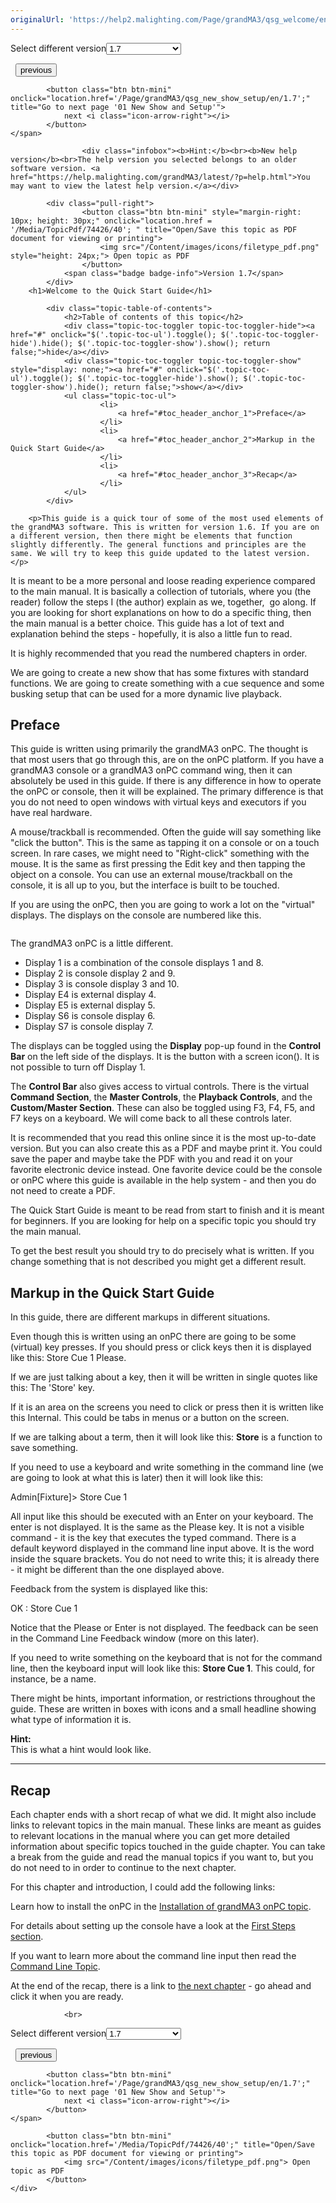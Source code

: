 ```yaml
---
originalUrl: 'https://help2.malighting.com/Page/grandMA3/qsg_welcome/en/1.7'
---
```


<div class="topic-navigation">

<div class="pull-right">
	<span class="pull-left">


<div class="pull-left">
<form action="/Topic/SetCurrentVersionNumber" class="form-inline" id="frmTagSelector" method="post">	<span class="form-mini">
		<div class="input-prepend"><span class="add-on">Select different version</span><select autocomplete="off" id="versionNumberId" name="versionNumberId" onchange="$(this).closest('#frmTagSelector').submit();" style="width: 120px;"><option value="">- latest -</option>
<option value="10">1.0</option>
<option value="32">1.1</option>
<option value="35">1.2</option>
<option value="36">1.3</option>
<option value="37">1.4</option>
<option value="38">1.5</option>
<option value="39">1.6</option>
<option selected="selected" value="40">1.7</option>
<option value="42">1.8</option>
<option value="43">1.9</option>
<option value="44">2.0</option>
</select></div>
		<input data-val="true" data-val-number="The field Int32 must be a number." data-val-required="The Int32 field is required." id="ProductId" name="ProductId" type="hidden" value="25">
		<input id="CurrentGuid" name="CurrentGuid" type="hidden" value="01288fca-4495-459d-8a75-984ed5f5d6ae">
	</span>
</form></div>&nbsp;	</span>
	<span class="pull-right" style="white-space: nowrap;">
			<button class="btn btn-mini" onclick="location.href='/Page/grandMA3/grandMA3_Quick_Start_Guide/en/1.7'; " title="Go to previous page 'grandMA3 Quick Start Guide'">
				<i class="icon-arrow-left"></i> previous
			</button>

			<button class="btn btn-mini" onclick="location.href='/Page/grandMA3/qsg_new_show_setup/en/1.7';" title="Go to next page '01 New Show and Setup'">
				next <i class="icon-arrow-right"></i> 
			</button>
	</span>
</div>
<div class="clear-fix" style="margin-bottom: 10px"></div>
</div>

					<div class="infobox"><b>Hint:</b><br><b>New help version</b><br>The help version you selected belongs to an older software version. <a href="https://help.malighting.com/grandMA3/latest/?p=help.html">You may want to view the latest help version.</a></div>

			<div class="pull-right">
					<button class="btn btn-mini" style="margin-right: 10px; height: 30px;" onclick="location.href = '/Media/TopicPdf/74426/40'; " title="Open/Save this topic as PDF document for viewing or printing">
						<img src="/Content/images/icons/filetype_pdf.png" style="height: 24px;"> Open topic as PDF
					</button>
				<span class="badge badge-info">Version 1.7</span>
			</div>
		<h1>Welcome to the Quick Start Guide</h1>

			<div class="topic-table-of-contents">
				<h2>Table of contents of this topic</h2>
				<div class="topic-toc-toggler topic-toc-toggler-hide"><a href="#" onclick="$('.topic-toc-ul').toggle(); $('.topic-toc-toggler-hide').hide(); $('.topic-toc-toggler-show').show(); return false;">hide</a></div>
				<div class="topic-toc-toggler topic-toc-toggler-show" style="display: none;"><a href="#" onclick="$('.topic-toc-ul').toggle(); $('.topic-toc-toggler-hide').show(); $('.topic-toc-toggler-show').hide(); return false;">show</a></div>
				<ul class="topic-toc-ul">
						<li>
							<a href="#toc_header_anchor_1">Preface</a>
						</li>
						<li>
							<a href="#toc_header_anchor_2">Markup in the Quick Start Guide</a>
						</li>
						<li>
							<a href="#toc_header_anchor_3">Recap</a>
						</li>
				</ul>
			</div>

		<p>This guide is a quick tour of some of the most used elements of the grandMA3 software. This is written for version 1.6. If you are on a different version, then there might be elements that function slightly differently. The general functions and principles are the same. We will try to keep this guide updated to the latest version.</p>

<p>It is meant to be a more personal and loose reading experience compared to the main manual. It is basically a collection of tutorials, where you (the reader) follow the steps I (the author) explain as we, together,&nbsp; go along. If you are looking for short explanations on how to do a specific thing, then the main manual is a better choice. This guide has a lot of text and explanation behind the steps - hopefully, it is also a little fun to read.</p>

<p>It is highly recommended that you read the numbered chapters in order.</p>

<p>We are going to create a new show that has some fixtures with standard functions. We are going to create something with a cue sequence and some busking setup that can be used for a more dynamic live playback.</p>

<a name="toc_header_anchor_1" id="toc_header_anchor_1" class="topic-toc-item"></a><h2>Preface</h2>

<p>This guide is written using primarily the grandMA3 onPC. The thought is that most users that go through this, are on the onPC platform. If you have a grandMA3 console or a grandMA3 onPC command wing, then it can absolutely be used in this guide. If there is any difference in how to operate the onPC or console, then it will be explained. The primary difference is that you do not need to open windows with virtual keys and executors if you have real hardware.</p>

<p>A mouse/trackball is recommended. Often the guide will say something like "click the button". This is the same as tapping it on a console or on a touch screen. In rare cases, we might need to "Right-click" something with the mouse. It is the same as first pressing the&nbsp;<span class="hardkey">Edit</span>&nbsp;key and then tapping the object on a console. You can use an external mouse/trackball on the console, it is all up to you, but the interface is built to be touched.</p>

<p>If you are using the onPC, then you are going to work a lot on the "virtual" displays. The displays on the console are numbered like this.</p>

<p><img alt="" src="/Media/Image/img_screen_order_FS_1.png"></p>

<p>The grandMA3 onPC is a little different.</p>

<ul>
	<li>Display 1 is a combination of the console displays 1 and 8.</li>
	<li>Display 2 is console display 2 and 9.</li>
	<li>Display 3 is console display 3 and 10.</li>
	<li>Display E4 is external display 4.</li>
	<li>Display E5 is external display 5.</li>
	<li>Display S6 is console display 6.</li>
	<li>Display S7 is console display 7.</li>
</ul>

<p>The displays can be toggled using the <strong>Display</strong> pop-up found in the <strong>Control Bar</strong> on the left side of the displays. It is the button with a screen icon(<img alt="" src="/Media/Image/icon_monitor_24_v1-0_1.png">). It is not possible to turn off Display 1.</p>

<p>The <strong>Control Bar</strong> also gives access to virtual controls. There is the virtual <strong>Command Section</strong>, the <strong>Master Controls</strong>, the <strong>Playback Controls</strong>, and the <strong>Custom/Master Section</strong>. These can also be toggled using F3, F4, F5, and F7 keys on a keyboard. We will come back to all these controls later.</p>

<p>It is recommended that you read this online since it is the most up-to-date version. But you can also create this as a PDF and maybe print it. You could save the paper and maybe take the PDF with you and read it on your favorite electronic device instead. One favorite device could be the console or onPC where this guide is available in the help system - and then you do not need to create a PDF.</p>

<p>The Quick Start Guide is meant to be read from start to finish and it is meant for beginners. If you are looking for help on a specific topic you should try the main manual.</p>

<p>To get the best result you should try to do precisely what is written. If you change something that is not described you might get a different result.</p>

<a name="toc_header_anchor_2" id="toc_header_anchor_2" class="topic-toc-item"></a><h2>Markup in the Quick Start Guide</h2>

<p>In this guide, there are different markups in different situations.</p>

<p>Even&nbsp;though this is written using an onPC there are going to be some (virtual) key presses. If you should press or click keys then it is displayed like this:&nbsp;<span class="hardkey">Store</span>&nbsp;<span class="hardkey">Cue</span>&nbsp;<span class="hardkey">1</span>&nbsp;<span class="hardkey">Please</span>.</p>

<p>If we are just talking about a key, then it will be written in single quotes like this: The 'Store' key.</p>

<p>If it is an area on the screens you need to click or press then it is written like this&nbsp;<span class="softkey">Internal</span>. This could be tabs in menus or a button on the screen.</p>

<p>If we are talking about a term, then it will look like this:&nbsp;<strong>Store</strong>&nbsp;is a function to save something.&nbsp;</p>

<p>If you need to use a keyboard and write something in the command line (we are going to look at what this is later) then it will look like this:</p>

<div class="cl_input">Admin[Fixture]&gt; Store Cue 1</div>

<p>All input like this should be executed with an Enter on your keyboard. The enter is not displayed. It is the same as the&nbsp;<span class="hardkey">Please</span>&nbsp;key. It is not a visible command - it is the key that executes the typed command. There is a default keyword displayed in the command line input above. It is the word inside the square brackets. You do not need to write this; it is already there - it might be different than the one displayed above.</p>

<p>Feedback from the system is displayed like this:</p>

<div class="cl_response">OK : Store Cue 1</div>

<p>Notice that the Please or Enter is not displayed. The feedback can be seen in the Command Line Feedback window (more on this later).</p>

<p>If you need to write something on the keyboard that is not for the command line, then the keyboard input will look like this: <span class="syntax"><strong>Store Cue 1</strong></span>. This could, for instance, be a name.</p>

<p>There might be hints, important information, or restrictions throughout the guide. These are written in boxes with icons and a small headline showing what type of information it is.</p>

<div class="tip"><strong>Hint:</strong><br>
This is what a hint would look like.</div>

<hr>
<a name="toc_header_anchor_3" id="toc_header_anchor_3" class="topic-toc-item"></a><h2>Recap</h2>

<p>Each chapter ends with a short recap of what we did. It might also include links to relevant topics in the main manual. These links are meant as guides to relevant locations in the manual where you can get more detailed information about specific topics touched in the guide chapter. You can take a break from the guide and read the manual topics if you want to, but you do not need to in order to continue to the next chapter.</p>

<p>For this chapter and introduction, I could add the following links:</p>

<p>Learn how to install the onPC in the <a href="/Topic/d5a8e0a9-4f66-4a23-bde9-44333928ee17">Installation of grandMA3 onPC topic</a>.</p>

<p>For details about setting up the console have a look at the <a href="/Topic/a6bf9abd-2f1b-47f8-bd7e-c7348d54df83">First Steps section</a>.</p>

<p>If you want to learn more about the command line input then read the <a href="/Topic/05074e55-1338-4389-8030-6bf295496e7a">Command Line Topic</a>.</p>

<p>At the end of the recap, there is a link to <a href="/Topic/3e99ee4a-f736-47d3-b30e-b3f765ac309c">the next chapter</a> - go ahead and click it when you are ready.</p>


				<br>
<div class="topic-navigation">

<div class="pull-right">
	<span class="pull-left">


<div class="pull-left">
<form action="/Topic/SetCurrentVersionNumber" class="form-inline" id="frmTagSelector" method="post">	<span class="form-mini">
		<div class="input-prepend"><span class="add-on">Select different version</span><select autocomplete="off" id="versionNumberId" name="versionNumberId" onchange="$(this).closest('#frmTagSelector').submit();" style="width: 120px;"><option value="">- latest -</option>
<option value="10">1.0</option>
<option value="32">1.1</option>
<option value="35">1.2</option>
<option value="36">1.3</option>
<option value="37">1.4</option>
<option value="38">1.5</option>
<option value="39">1.6</option>
<option selected="selected" value="40">1.7</option>
<option value="42">1.8</option>
<option value="43">1.9</option>
<option value="44">2.0</option>
</select></div>
		<input data-val="true" data-val-number="The field Int32 must be a number." data-val-required="The Int32 field is required." id="ProductId" name="ProductId" type="hidden" value="25">
		<input id="CurrentGuid" name="CurrentGuid" type="hidden" value="01288fca-4495-459d-8a75-984ed5f5d6ae">
	</span>
</form></div>&nbsp;	</span>
	<span class="pull-right" style="white-space: nowrap;">
			<button class="btn btn-mini" onclick="location.href='/Page/grandMA3/grandMA3_Quick_Start_Guide/en/1.7'; " title="Go to previous page 'grandMA3 Quick Start Guide'">
				<i class="icon-arrow-left"></i> previous
			</button>

			<button class="btn btn-mini" onclick="location.href='/Page/grandMA3/qsg_new_show_setup/en/1.7';" title="Go to next page '01 New Show and Setup'">
				next <i class="icon-arrow-right"></i> 
			</button>
	</span>
</div>
	<div class="clear-fix"></div>
	<div class="pull-right">
	
			<button class="btn btn-mini" onclick="location.href='/Media/TopicPdf/74426/40';" title="Open/Save this topic as PDF document for viewing or printing">
				<img src="/Content/images/icons/filetype_pdf.png"> Open topic as PDF
			</button>
	</div>
<div class="clear-fix" style="margin-bottom: 10px"></div>
</div>

	
